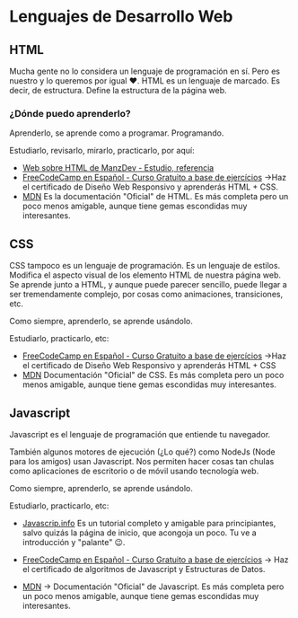 # Lenguajes de Desarrollo Web

## HTML

Mucha gente no lo considera un lenguaje de programación en sí. Pero es nuestro y lo queremos por igual ♥️.
HTML es un lenguaje de marcado. Es decir, de estructura. Define la estructura de la página web.

### ¿Dónde puedo aprenderlo?

Aprenderlo, se aprende como a programar. Programando.

Estudiarlo, revisarlo, mirarlo, practicarlo, por aquí:

- [Web sobre HTML de ManzDev - Estudio, referencia ](https://lenguajehtml.com/html/)
- [FreeCodeCamp en Español - Curso Gratuito a base de ejercícios](https://www.freecodecamp.org/espanol/) ->Haz el certificado de Diseño Web Responsivo y aprenderás HTML + CSS.
- [MDN](https://developer.mozilla.org/es/docs/Web/HTML) Es la documentación "Oficial" de HTML. Es más completa pero un poco menos amigable, aunque tiene gemas escondidas muy interesantes.

## CSS

CSS tampoco es un lenguaje de programación. Es un lenguaje de estilos. Modifica el aspecto visual de los elemento HTML de nuestra página web.
Se aprende junto a HTML, y aunque puede parecer sencillo, puede llegar a ser tremendamente complejo, por cosas como animaciones, transiciones, etc.

Como siempre, aprenderlo, se aprende usándolo.

Estudiarlo, practicarlo, etc:

- [FreeCodeCamp en Español - Curso Gratuito a base de ejercícios](https://www.freecodecamp.org/espanol/) ->Haz el certificado de Diseño Web Responsivo y aprenderás HTML + CSS
- [MDN](https://developer.mozilla.org/es/docs/Web/CSS) Documentación "Oficial" de CSS. Es más completa pero un poco menos amigable, aunque tiene gemas escondidas muy interesantes.

## Javascript

Javascript es el lenguaje de programación que entiende tu navegador.

También algunos motores de ejecución (¿Lo qué?) como NodeJs (Node para los amigos) usan Javascript. Nos permiten hacer cosas tan chulas como aplicaciones de escritorio o de móvil usando tecnología web.

Como siempre, aprenderlo, se aprende usándolo.

Estudiarlo, practicarlo, etc:

- [Javascrip.info](https://es.javascript.info/) Es un tutorial completo y amigable para principiantes, salvo quizás la página de inicio, que acongoja un poco. Tu ve a introducción y "palante" 😉.
- [FreeCodeCamp en Español - Curso Gratuito a base de ejercícios](https://www.freecodecamp.org/espanol/) -> Haz el certificado de algoritmos de Javascript y Estructuras de Datos.

- [MDN](https://developer.mozilla.org/es/docs/Learn/JavaScript) -> Documentación "Oficial" de Javascript. Es más completa pero un poco menos amigable, aunque tiene gemas escondidas muy interesantes.
